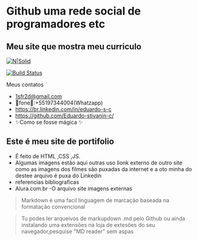 # Github uma rede social de programadores etc
##  Meu site  que  mostra meu curriculo

[![N|Solid](https://media.licdn.com/dms/image/C5603AQF5IIcHqnHTzA/profile-displayphoto-shrink_200_200/0/1640979605318?e=1702512000&v=beta&t=ux7h4wwv-r1u5wdG7KmRD_DYtwGceTka6CViE5dThbQ)](https://br.linkedin.com/in/eduardo-s-c)

[![Build Status](https://eduardosc.netlify.app//assets/github.png)](https://github.com/Eduardo-stivanin-c/)

Meus contatos

- 1sfr2d@gmail.com
- 📱fone📱:+55197344004(Whatzapp)
- https://br.linkedin.com/in/eduardo-s-c
-  https://github.com/Eduardo-stivanin-c/
- ✨Como se fosse mágica ✨
## Este é  meu   site de portifolio 
- É feito de HTML ,CSS ,JS.
- Algumas imagens estão aqui outras uso lionk externo de outro site como as imagens dos filmes são puxadas da internet e a oto minha do destee arquivo é puxa do Linkedin
- referencias bibliograficas 
- Alura.com.br
-O arquivo site imagens externas

>Markdown é uma facil linguagem de marcação  baseada na  formatação  convencional



>Tu podes ler arqueivos de markupdown .md  pelo Github ou ainda instalando uma extensões na loja de extesões do seu navegador,pesquise "MD reader" sem aspas 



